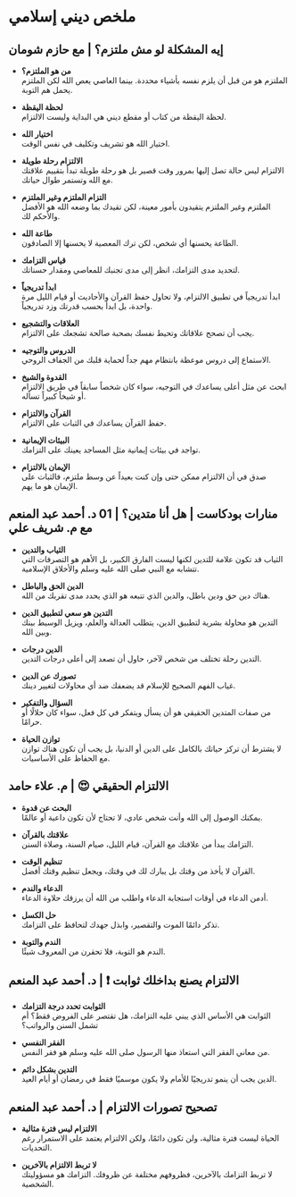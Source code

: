 # ملخص ديني إسلامي
## إيه المشكلة لو مش ملتزم؟ | مع حازم شومان

- **من هو الملتزم؟**  
  الملتزم هو من قبل أن يلزم نفسه بأشياء محددة. بينما العاصي يعص الله لكن الملتزم يحمل هم التوبة.
  
- **لحظة اليقظة**  
  لحظة اليقظة من كتاب أو مقطع ديني هي البداية وليست الالتزام.

- **اختيار الله**  
  اختيار الله هو تشريف وتكليف في نفس الوقت.

- **الالتزام رحلة طويلة**  
  الالتزام ليس حالة تصل إليها بمرور وقت قصير بل هو رحلة طويلة تبدأ بتقييم علاقتك مع الله وتستمر طوال حياتك.

- **التزام الملتزم وغير الملتزم**  
  الملتزم وغير الملتزم يتقيدون بأمور معينة، لكن تقيدك بما وضعه الله هو الأفضل والأحكم لك.

- **طاعة الله**  
  الطاعة يحسنها أي شخص، لكن ترك المعصية لا يحسنها إلا الصادقون.

- **قياس التزامك**  
  لتحديد مدى التزامك، انظر إلى مدى تجنبك للمعاصي ومقدار حسناتك.

- **ابدأ تدريجياً**  
  ابدأ تدريجياً في تطبيق الالتزام، ولا تحاول حفظ القرآن والأحاديث أو قيام الليل مرة واحدة، بل ابدأ بحسب قدرتك وزد تدريجياً.

- **العلاقات والتشجيع**  
  يجب أن تصحح علاقاتك وتحيط نفسك بصحبة صالحة تشجعك على الالتزام.

- **الدروس والتوجيه**  
  الاستماع إلى دروس موعظة بانتظام مهم جداً لحماية قلبك من الجفاف الروحي.

- **القدوة والشيخ**  
  ابحث عن مثل أعلى يساعدك في التوجيه، سواء كان شخصاً سابقاً في طريق الالتزام أو شيخاً كبيراً تسأله.

- **القرآن والالتزام**  
  حفظ القرآن يساعدك في الثبات على الالتزام.

- **البيئات الإيمانية**  
  تواجد في بيئات إيمانية مثل المساجد يعينك على التزامك.

- **الإيمان بالالتزام**  
  صدق في أن الالتزام ممكن حتى وإن كنت بعيداً عن وسط ملتزم، فالثبات على الإيمان هو ما يهم.

## منارات بودكاست | هل أنا متدين؟ | 01 د. أحمد عبد المنعم مع م. شريف علي

- **الثياب والتدين**  
  الثياب قد تكون علامة للتدين لكنها ليست الفارق الكبير، بل الأهم هو التصرفات التي تتشابه مع النبي صلى الله عليه وسلم والأخلاق الإسلامية.

- **الدين الحق والباطل**  
  هناك دين حق ودين باطل، والدين الذي تتبعه هو الذي يحدد مدى تقربك من الله.

- **التدين هو سعي لتطبيق الدين**  
  التدين هو محاولة بشرية لتطبيق الدين، يتطلب العدالة والعلم، ويزيل الوسيط بينك وبين الله.

- **الدين درجات**  
  التدين رحلة تختلف من شخص لآخر، حاول أن تصعد إلى أعلى درجات التدين.

- **تصورك عن الدين**  
  غياب الفهم الصحيح للإسلام قد يضعفك ضد أي محاولات لتغيير دينك.

- **السؤال والتفكير**  
  من صفات المتدين الحقيقي هو أن يسأل ويتفكر في كل فعل، سواء كان حلالًا أو حرامًا.

- **توازن الحياة**  
  لا يشترط أن تركز حياتك بالكامل على الدين أو الدنيا، بل يجب أن تكون هناك توازن مع الحفاظ على الأساسيات.

## الالتزام الحقيقي 😍 | م. علاء حامد

- **البحث عن قدوة**  
  يمكنك الوصول إلى الله وأنت شخص عادي، لا تحتاج لأن تكون داعية أو عالمًا.

- **علاقتك بالقرآن**  
  التزامك يبدأ من علاقتك مع القرآن، قيام الليل، صيام السنة، وصلاة السنن.

- **تنظيم الوقت**  
  القرآن لا يأخذ من وقتك بل يبارك لك في وقتك، ويجعل تنظيم وقتك أفضل.

- **الدعاء والندم**  
  أدمن الدعاء في أوقات استجابة الدعاء واطلب من الله أن يرزقك حلاوة الدعاء.

- **حل الكسل**  
  تذكر دائمًا الموت والتقصير، وابذل جهدك لتحافظ على التزامك.

- **الندم والتوبة**  
  الندم هو التوبة، فلا تحقرن من المعروف شيئًا.

## الالتزام يصنع بداخلك ثوابت ❗ | د. أحمد عبد المنعم

- **الثوابت تحدد درجة التزامك**  
  الثوابت هي الأساس الذي يبني عليه التزامك، هل تقتصر على الفروض فقط؟ أم تشمل السنن والرواتب؟

- **الفقر النفسي**  
  من معاني الفقر التي استعاذ منها الرسول صلى الله عليه وسلم هو فقر النفس.

- **التدين بشكل دائم**  
  الدين يجب أن ينمو تدريجيًا للأمام ولا يكون موسميًا فقط في رمضان أو أيام العيد.

## تصحيح تصورات الالتزام | د. أحمد عبد المنعم

- **الالتزام ليس فترة مثالية**  
  الحياة ليست فترة مثالية، ولن تكون دائمًا، ولكن الالتزام يعتمد على الاستمرار رغم التحديات.

- **لا تربط الالتزام بالآخرين**  
  لا تربط التزامك بالآخرين، فظروفهم مختلفة عن ظروفك. التزامك هو مسؤوليتك الشخصية.
